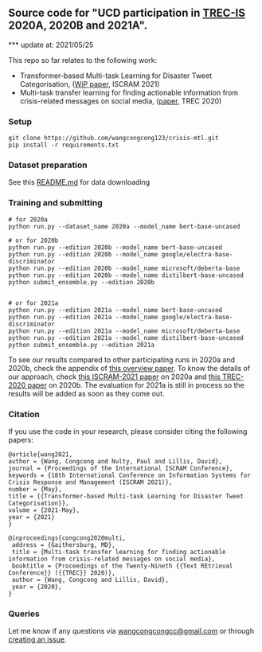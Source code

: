 ## Source code for "UCD participation in [TREC-IS](http://dcs.gla.ac.uk/~richardm/TREC_IS/) 2020A, 2020B and 2021A".

*** update at: 2021/05/25

This repo so far relates to the following work:
- Transformer-based Multi-task Learning for Disaster Tweet Categorisation, ([WiP paper](paper/ISCRAM_crisis_mtl.pdf), ISCRAM 2021)
- Multi-task transfer learning for finding actionable information from crisis-related messages on social media, ([paper](https://trec.nist.gov/pubs/trec29/papers/UCD-CS.IS.pdf), TREC 2020)


### Setup

```
git clone https://github.com/wangcongcong123/crisis-mtl.git
pip install -r requirements.txt
```

### Dataset preparation

See this [README.md](data/README.md) for data downloading


### Training and submitting

```
# for 2020a
python run.py --dataset_name 2020a --model_name bert-base-uncased

# or for 2020b
python run.py --edition 2020b --model_name bert-base-uncased
python run.py --edition 2020b --model_name google/electra-base-discriminator
python run.py --edition 2020b --model_name microsoft/deberta-base
python run.py --edition 2020b --model_name distilbert-base-uncased
python submit_ensemble.py --edition 2020b


# or for 2021a
python run.py --edition 2021a --model_name bert-base-uncased
python run.py --edition 2021a --model_name google/electra-base-discriminator
python run.py --edition 2021a --model_name microsoft/deberta-base
python run.py --edition 2021a --model_name distilbert-base-uncased
python submit_ensemble.py --edition 2021a
```

To see our results compared to other participating runs in 2020a and 2020b, check the appendix of [this overview paper](http://dcs.gla.ac.uk/~richardm/TREC_IS/2020/ISCRAM_2021_TREC_IS.pdf). To know the details of our approach, check [this ISCRAM-2021 paper](paper/ISCRAM_crisis_mtl.pdf) on 2020a and [this TREC-2020 paper](https://trec.nist.gov/pubs/trec29/papers/UCD-CS.IS.pdf) on 2020b. The evaluation for 2021a is still in process so the results will be added as soon as they come out.


### Citation

If you use the code in your research, please consider citing the following papers:

```
@article{wang2021,
author = {Wang, Congcong and Nulty, Paul and Lillis, David},
journal = {Proceedings of the International ISCRAM Conference},
keywords = {18th International Conference on Information Systems for Crisis Response and Management (ISCRAM 2021)},
number = {May},
title = {{Transformer-based Multi-task Learning for Disaster Tweet Categorisation}},
volume = {2021-May},
year = {2021}
}

@inproceedings{congcong2020multi,
 address = {Gaithersburg, MD},
 title = {Multi-task transfer learning for finding actionable information from crisis-related messages on social media},
 booktitle = {Proceedings of the Twenty-Nineth {{Text REtrieval Conference}} ({{TREC}} 2020)},
 author = {Wang, Congcong and Lillis, David},
 year = {2020},
}
```

### Queries

Let me know if any questions via [wangcongcongcc@gmail.com](wangcongcongcc@gmail.com) or through [creating an issue](https://github.com/wangcongcong123/crisis-mtl/issues).